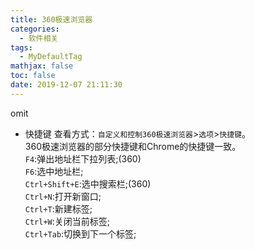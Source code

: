 ```yaml
---
title: 360极速浏览器
categories:
  - 软件相关
tags:
  - MyDefaultTag
mathjax: false
toc: false
date: 2019-12-07 21:11:30
---
```

omit
<!--more-->

* 快捷键
查看方式：`自定义和控制360极速浏览器`>`选项`>`快捷键`。  
360极速浏览器的部分快捷键和Chrome的快捷键一致。  
`F4`:弹出地址栏下拉列表;(360)  
`F6`:选中地址栏;  
`Ctrl+Shift+E`:选中搜索栏;(360)  
`Ctrl+N`:打开新窗口;  
`Ctrl+T`:新建标签;  
`Ctrl+W`:关闭当前标签;  
`Ctrl+Tab`:切换到下一个标签;  
